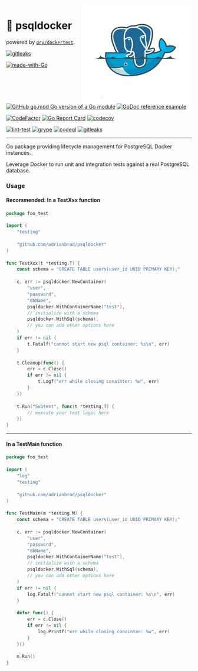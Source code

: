 <img align="right" width="300" src="https://github.com/adrianbrad/psqldocker/blob/image-data/psql_docker.png?raw=true" alt="adrianbrad psqldocker">

# 🚢 psqldocker

powered by [`ory/dockertest`](https://github.com/ory/dockertest).

[![gitleaks](https://img.shields.io/badge/protected%20by-gitleaks-blue)](https://github.com/zricethezav/gitleaks-action)

[![made-with-Go](https://img.shields.io/badge/Made%20with-Go-1f425f.svg)](https://go.dev/)
[![GitHub go.mod Go version of a Go module](https://img.shields.io/github/go-mod/go-version/adrianbrad/psqldocker)](https://github.com/adrianbrad/psqldocker)
[![GoDoc reference example](https://img.shields.io/badge/godoc-reference-blue.svg)](https://pkg.go.dev/github.com/adrianbrad/psqldocker)

[![CodeFactor](https://www.codefactor.io/repository/github/adrianbrad/psqldocker/badge)](https://www.codefactor.io/repository/github/adrianbrad/psqldocker)
[![Go Report Card](https://goreportcard.com/badge/github.com/adrianbrad/psqldocker)](https://goreportcard.com/report/github.com/adrianbrad/psqldocker)
[![codecov](https://codecov.io/gh/adrianbrad/psqldocker/branch/main/graph/badge.svg)](https://codecov.io/gh/adrianbrad/psqldocker)

[![lint-test](https://github.com/adrianbrad/psqldocker/workflows/lint-test/badge.svg)](https://github.com/adrianbrad/psqldocker/actions?query=workflow%3Alint-test)
[![grype](https://github.com/adrianbrad/psqldocker/workflows/grype/badge.svg)](https://github.com/adrianbrad/psqldocker/actions?query=workflow%3Agrype)
[![codeql](https://github.com/adrianbrad/psqldocker/workflows/CodeQL/badge.svg)](https://github.com/adrianbrad/psqldocker/actions?query=workflow%3ACodeQL)
[![gitleaks](https://github.com/adrianbrad/psqldocker/workflows/gitleaks/badge.svg)](https://github.com/adrianbrad/psqldocker/actions?query=workflow%3Agitleaks)

---

Go package providing lifecycle management for PostgreSQL Docker instances.

Leverage Docker to run unit and integration tests against a real PostgreSQL database.

### Usage
#### Recommended: In a TestXxx function

```go
package foo_test

import (
	"testing"

	"github.com/adrianbrad/psqldocker"
)

func TestXxx(t *testing.T) {
    const schema = "CREATE TABLE users(user_id UUID PRIMARY KEY);"
	
    c, err := psqldocker.NewContainer(
        "user",
        "password",
        "dbName",
        psqldocker.WithContainerName("test"), 
        // initialize with a schema
        psqldocker.WithSql(schema),
        // you can add other options here
    )
    if err != nil {
        t.Fatalf("cannot start new psql container: %s\n", err)
    }
	
    t.Cleanup(func() {
        err = c.Close()
        if err != nil {
            t.Logf("err while closing conainter: %w", err)
        }
    })
	
    t.Run("Subtest", func(t *testing.T) {
        // execute your test logic here 
    })
}
```
---
#### In a TestMain function

```go
package foo_test

import (
	"log"
	"testing"

	"github.com/adrianbrad/psqldocker"
)

func TestMain(m *testing.M) {
    const schema = "CREATE TABLE users(user_id UUID PRIMARY KEY);"

    c, err := psqldocker.NewContainer(
        "user",
        "password",
        "dbName",
        psqldocker.WithContainerName("test"), 
        // initialize with a schema
        psqldocker.WithSql(schema),
        // you can add other options here
    )
    if err != nil {
        log.Fatalf("cannot start new psql container: %s\n", err)
    }
	
    defer func() {
        err = c.Close()
        if err != nil {
            log.Printf("err while closing conainter: %w", err)
        }
    }() 
	
    m.Run()
}
```

